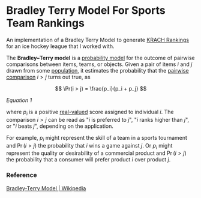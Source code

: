 # Bradley Terry Model For Sports Team Rankings

An implementation of a Bradley Terry Model to generate [KRACH Rankings](https://hockeypowerrankings.com/About.html) for an ice hockey league that I worked with.

The **Bradley–Terry model** is a [probability model](https://en.wikipedia.org/wiki/Probability_theory) for the outcome of pairwise comparisons between items, teams, or objects.
Given a pair of items $i$ and $j$ drawn from some [population](https://en.wikipedia.org/wiki/Population_(statistics)), it estimates the probability that the [pairwise comparison](https://en.wikipedia.org/wiki/Pairwise_comparison_(psychology)) $i > j$ turns out true, as


$$
\Pr(i > j) = \frac{p_i}{p_i + p_j}
$$

*Equation 1*

where $p_i$ is a positive [real-valued](https://en.wikipedia.org/wiki/Real_number) score assigned to individual $i$.  The comparison $i > j$ can be read as "$i$ is preferred to $j$", "$i$ ranks higher than $j$", or "$i$ beats $j$", depending on the application.

For example, $p_i$ might represent the skill of a team in a sports tournament and $\Pr(i > j)$ the probability that $i$ wins a game against $j$.  Or $p_i$ might represent the quality or desirability of a commercial product and $\Pr(i > j)$ the probability that a consumer will prefer product $i$ over product $j$.


### Reference

[Bradley-Terry Model | Wikipedia](https://en.wikipedia.org/wiki/Bradley%E2%80%93Terry_model)
